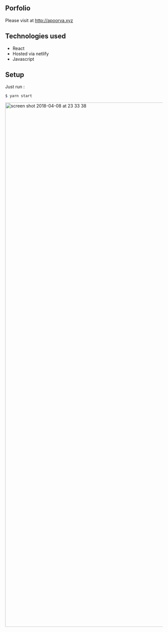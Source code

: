 ## Porfolio

Please visit at http://apoorva.xyz  

## Technologies used

- React
- Hosted via netlify
- Javascript 

## Setup

Just run :
```
$ yarn start

```

<img width="1670" alt="screen shot 2018-04-08 at 23 33 38" src="https://user-images.githubusercontent.com/13749603/38473285-5ae96d58-3b85-11e8-835c-58ec9907ed23.png">



